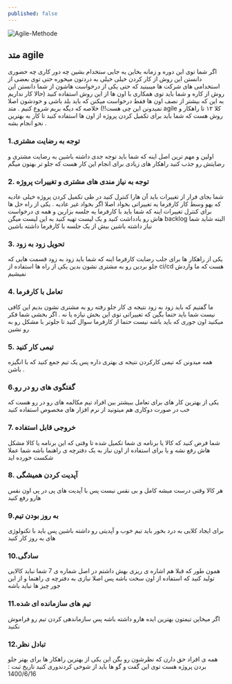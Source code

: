 ```yaml
---
published: false
---
```

![Agile-Methode]({{site.baseurl}}/image/eden-constantino-iJg1YzsEfqo-unsplash.jpg)
## متد agile 
اگر شما توی این دوره و زمانه بخاین یه جایی ستخدام بشین چه دور کاری چه حضوری دانستن این روش از کار کردن خیلی خیلی به دردتون میخوره حتی توی بعضی از استخدامی های شرکت ها میبینید که حتی یکی از درخواست هاشون از شما دانستن این روش از کاره و شما باید توی همکاری با اون ها از این روش استفاده کنید (حالا کار نداریم به این که بیشتر از نصف اون ها فقط درخواست میکنن که باید بلد باشی و خودشون اصلا نمیدونن این چی هست!!)
خلاصه که دیگه بریم شروع کنیم . متد agile کلا ۱۲ تا راهکار و روش هست که شما باید برای تکمیل کردن پروژه از اون ها استفاده کنید تا کار به بهترین نحو انجام بشه . 
### 1.توجه به رضایت مشتری
اولین و مهم ترین اصل اینه که شما باید توجه جدی داشته باشین به رضایت مشتری و رضایتش رو جذب کنید راهکار های زیادی برای انجام این کار هست که جلو تر بهتون میگم
### 2. توجه به نیاز مندی های مشتری و تغییرات پروژه
شما بجای فرار از تغییرات باید آن هارا کنترل کنید در طی تکمیل کردن پروژه خیلی عادیه که یهو وسط کار  کارفرما یه تغییراتی بخواد اصلا اگر بخواد غیر عادیه . یکی از راه حل ها برای کنترل تغییرات اینه که شما باید با کارفرما یه جلسه بزارین و همه ی درخواست هاش رو یادداشت کنید و یک لیست تهیه کنید به این لیست میگن backlog البته شاید شما نیاز داشته باشین بیش از یک جلسه با کارفرما داشته باشین
### 3. تحویل زود به زود
یکی از راهکار ها برای جلب رضایت کارفرما اینه که شما باید زود به زود قسمت هایی که جلو بردین رو به مشتری نشون بدین یکی از راه ها استفاده از ci/cd هست که ما واردش نمیشیم 
### 4. تعامل با کارفرما
ما گفتیم که باید زود به زود نتیجه ی کار جلو رفته رو به مشتری نشون بدیم این کافی نیست شما باید حتما بگین که تغییراتی توی این بخش نیازه یا نه . اگر بخشی شما فکر میکنید اون جوری که باید باشه نیست حتما از کارفرما سوال کنید تا جلوتر با مشکل رو به رو نشین
### 5. تیمی کار کنید
همه میدونن که تیمی کارکردن نتیجه ی بهتری داره پس یک تیم جمع کنید که با انگیزه باشن .
### 6.گفتگوی های رو در رو
یکی از بهترین کار های برای تعامل ببیشتر بین افراد تیم مکالمه های رو در رو هست که خب در صورت دوکاری هم میتونید از نرم افزار های مخصوص استفاده کنید
### 7. خروجی قابل استفاده
شما فرض کنید که کالا یا برنامه ی شما تکمیل شده تا وقتی که این برنامه یا کالا مشکل هاش رفع نشه و یا برای استفاده از اون نیاز به یک دفترچه ی راهنما باشه شما عملا شکست خورده اید
### 8. آپدیت کردن همیشگی
هر کالا وقتی درست میشه کامل و بی نقس نیست پس با آپدیت های پی در پی اون نقس هارو رفع کنید
### 9.به روز بودن تیم
برای ایجاد کلایی به درد بخور باید تیم خوب و آپدیتی رو داشته باشین پس باید با تکنولوژی های به روز کار کنید
### 10.سادگی
همون طور که قبلا هم اشاره ی ریزی بهش داشتم در اصل شماره ی 7 شما نباید کالایی تولید کنید که استفاده از اون سخت باشه پس اصلا نیازی به دفترچه ی راهنما و از این جور چیز ها نباید باشه
### 11.تیم های سازمانده ای شده
اگر میخاین تیمتون بهترین ایده هارو داشته باشه پس سازماندهی کردن تیم رو فراموش نکنید
### 12.تبادل نظر
همه ی افراد حق دارن که نظرشون رو بگن این یکی از بهترین راهکار ها برای بهتر جلو بردن پروژه هست توی این گفت و گو  ها باید از شوخی کردندوری کنید
تاریخ ثبت : 1400/6/16